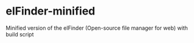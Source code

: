 elFinder-minified
=================

Minified version of the elFinder (Open-source file manager for web) with build script